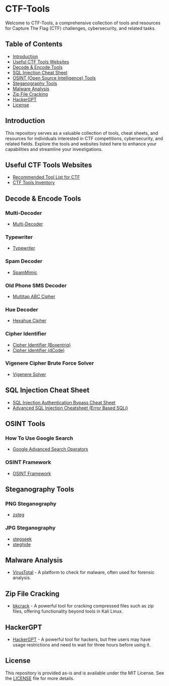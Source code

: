 # CTF-Tools

Welcome to CTF-Tools, a comprehensive collection of tools and resources for Capture The Flag (CTF) challenges, cybersecurity, and related tasks.

## Table of Contents

- [Introduction](#introduction)
- [Useful CTF Tools Websites](#useful-ctf-tools-websites)
- [Decode & Encode Tools](#decode--encode-tools)
- [SQL Injection Cheat Sheet](#sql-injection-cheat-sheet)
- [OSINT (Open Source Intelligence) Tools](#osint-tools)
- [Steganography Tools](#steganography-tools)
- [Malware Analysis](#malware-analysis)
- [Zip File Cracking](#zip-file-cracking)
- [HackerGPT](#hackergpt)
- [License](#license)

## Introduction

This repository serves as a valuable collection of tools, cheat sheets, and resources for individuals interested in CTF competitions, cybersecurity, and related fields. Explore the tools and websites listed here to enhance your capabilities and streamline your investigations.

## Useful CTF Tools Websites

- [Recommended Tool List for CTF](https://www.hucerc.com/recommended-tool-list-for-ctf)
- [CTF Tools Inventory](https://inventory.raw.pm/tools.html)

## Decode & Encode Tools

### Multi-Decoder

- [Multi-Decoder](https://www.cachesleuth.com/multidecoder)

### Typewriter

- [Typewriter](http://www.zodiackillerciphers.com/typewriter)

### Spam Decoder

- [SpamMimic](https://www.spammimic.com)

### Old Phone SMS Decoder

- [Multitap ABC Cipher](https://www.dcode.fr/multitap-abc-cipher)

### Hue Decoder

- [Hexahue Cipher](https://www.dcode.fr/hexahue-cipher)

### Cipher Identifier

- [Cipher Identifier (Boxentriq)](https://www.boxentriq.com/code-breaking/cipher-identifier)
- [Cipher Identifier (dCode)](https://www.dcode.fr/cipher-identifier)

### Vigenere Cipher Brute Force Solver

- [Vigenere Solver](https://www.guballa.de/vigenere-solver)

## SQL Injection Cheat Sheet

- [SQL Injection Authentication Bypass Cheat Sheet](https://pentestlab.blog/2012/12/24/sql-injection-authentication-bypass-cheat-sheet)
- [Advanced SQL Injection Cheatsheet (Error Based SQLi)](https://github.com/kleiton0x00/Advanced-SQL-Injection-Cheatsheet/tree/main/Error%20Based%20SQLi)

## OSINT Tools

### How To Use Google Search

- [Google Advanced Search Operators](https://ahrefs.com/blog/google-advanced-search-operators)

### OSINT Framework

- [OSINT Framework](https://osintframework.com)

## Steganography Tools

### PNG Steganography

- [zsteg](https://github.com/zed-0xff/zsteg)

### JPG Steganography

- [stegseek](https://github.com/RickdeJager/stegseek)
- [steghide](https://github.com/StefanoDeVuono/steghide)

## Malware Analysis

- [VirusTotal](https://www.virustotal.com/gui/home/upload) - A platform to check for malware, often used for forensic analysis.

## Zip File Cracking

- [bkcrack](https://github.com/kimci86/bkcrack) - A powerful tool for cracking compressed files such as zip files, offering functionality beyond tools in Kali Linux.

## HackerGPT

- [HackerGPT](https://www.hackergpt.chat/) - A powerful tool for hackers, but free users may have usage restrictions and need to wait for three hours before using it.

## License

This repository is provided as-is and is available under the MIT License. See the [LICENSE](LICENSE) file for more details.

